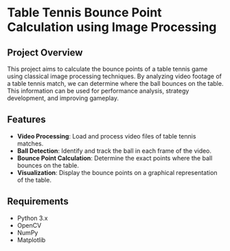 # Table Tennis Bounce Point Calculation using Image Processing

## Project Overview

This project aims to calculate the bounce points of a table tennis game using classical image processing techniques. By analyzing video footage of a table tennis match, we can determine where the ball bounces on the table. This information can be used for performance analysis, strategy development, and improving gameplay.

## Features

- **Video Processing**: Load and process video files of table tennis matches.
- **Ball Detection**: Identify and track the ball in each frame of the video.
- **Bounce Point Calculation**: Determine the exact points where the ball bounces on the table.
- **Visualization**: Display the bounce points on a graphical representation of the table.

## Requirements

- Python 3.x
- OpenCV
- NumPy
- Matplotlib
